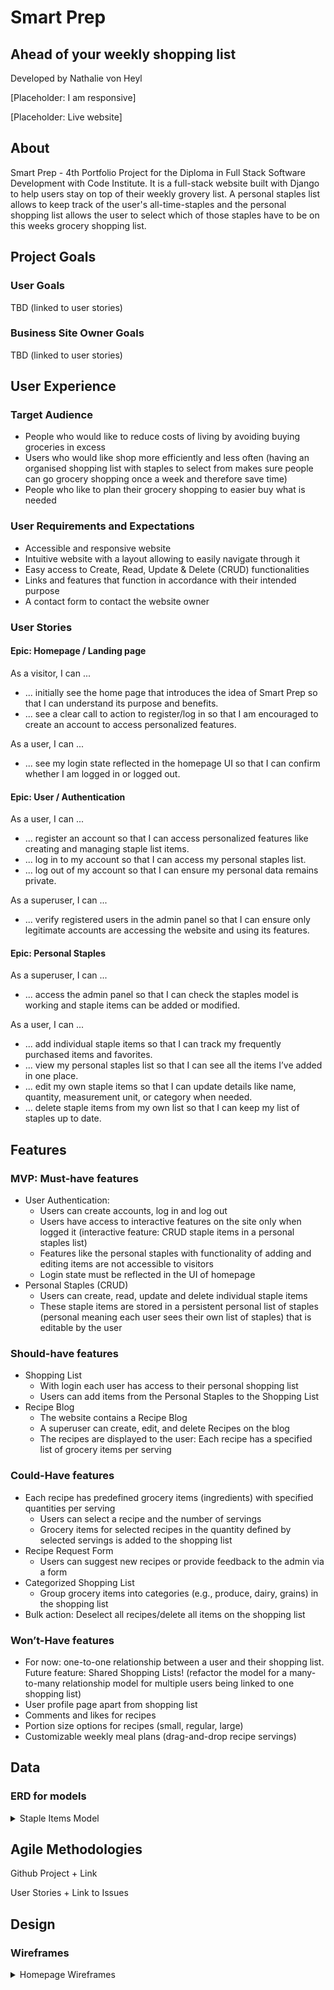 # Smart Prep
## Ahead of your weekly shopping list

Developed by Nathalie von Heyl

[Placeholder: I am responsive]

[Placeholder: Live website]

## About

Smart Prep - 4th Portfolio Project for the Diploma in Full Stack Software Development with Code Institute. It is a full-stack website built with Django to help users stay on top of their weekly grovery list. A personal staples list allows to keep track of the user's all-time-staples and the personal shopping list allows the user to select which of those staples have to be on this weeks grocery shopping list. 

## Project Goals 

### User Goals

TBD
(linked to user stories)

### Business Site Owner Goals

TBD
(linked to user stories)

## User Experience 

### Target Audience

- People who would like to reduce costs of living by avoiding buying groceries in excess
- Users who would like shop more efficiently and less often (having an organised shopping list with staples to select from makes sure people can go grocery shopping once a week and therefore save time)
- People who like to plan their grocery shopping to easier buy what is needed

### User Requirements and Expectations

- Accessible and responsive website
- Intuitive website with a layout allowing to easily navigate through it
- Easy access to Create, Read, Update & Delete (CRUD) functionalities
- Links and features that function in accordance with their intended purpose
- A contact form to contact the website owner

### User Stories

#### Epic: Homepage / Landing page

As a visitor, I can ...  
- ... initially see the home page that introduces the idea of Smart Prep so that I can understand its purpose and benefits. 
- ... see a clear call to action to register/log in so that I am encouraged to create an account to access personalized features.

As a user, I can ... 
- ... see my login state reflected in the homepage UI so that I can confirm whether I am logged in or logged out.

#### Epic: User / Authentication

As a user, I can ...

- ... register an account so that I can access personalized features like creating and managing staple list items.
- ... log in to my account so that I can access my personal staples list.
- ... log out of my account so that I can ensure my personal data remains private.

As a superuser, I can ... 
- ... verify registered users in the admin panel so that I can ensure only legitimate accounts are accessing the website and using its features.

#### Epic: Personal Staples

As a superuser, I can ... 

- ... access the admin panel so that I can check the staples model is working and staple items can be added or modified.

As a user, I can ... 

- ... add individual staple items so that I can track my frequently purchased items and favorites.
- ... view my personal staples list so that I can see all the items I’ve added in one place.
- ... edit my own staple items so that I can update details like name, quantity, measurement unit, or category when needed.
- ... delete staple items from my own list so that I can keep my list of staples up to date.

## Features

### MVP: Must-have features

- User Authentication:
  - Users can create accounts, log in and log out
  - Users have access to interactive features on the site only when logged it (interactive feature: CRUD staple items in a personal staples list)
  - Features like the personal staples with functionality of adding and editing items are not accessible to visitors
  - Login state must be reflected in the UI of homepage
- Personal Staples (CRUD)
  - Users can create, read, update and delete individual staple items
  - These staple items are stored in a persistent personal list of staples (personal meaning each user sees their own list of staples) that is editable by the user

### Should-have features

- Shopping List
  - With login each user has access to their personal shopping list
  - Users can add items from the Personal Staples to the Shopping List
- Recipe Blog
  - The website contains a Recipe Blog
  - A superuser can create, edit, and delete Recipes on the blog
  - The recipes are displayed to the user: Each recipe has a specified list of grocery items per serving

### Could-Have features

- Each recipe has predefined grocery items (ingredients) with specified quantities per serving
  - Users can select a recipe and the number of servings
  - Grocery items for selected recipes in the quantity defined by selected servings is added to the shopping list
- Recipe Request Form
  - Users can suggest new recipes or provide feedback to the admin via a form
- Categorized Shopping List
  - Group grocery items into categories (e.g., produce, dairy, grains) in the shopping list
- Bulk action: Deselect all recipes/delete all items on the shopping list

### Won’t-Have features

- For now: one-to-one relationship between a user and their shopping list. Future feature: Shared Shopping Lists! (refactor the model for a many-to-many relationship model for multiple users being linked to one shopping list)
- User profile page apart from shopping list
- Comments and likes for recipes
- Portion size options for recipes (small, regular, large)
- Customizable weekly meal plans (drag-and-drop recipe servings)

## Data

### ERD for models

<details>
<summary>Staple Items Model</summary>

![Model StapleItems](docs/wireframes/erd_model_1.png)

</details>

## Agile Methodologies

Github Project + Link

User Stories + Link to Issues

## Design 

### Wireframes 

<details>
<summary>Homepage Wireframes</summary>

<details>
<summary>Desktop Home page</summary>

![Desktop Home page](docs/wireframes/Home%20Desktop.png)

</details>

<details>
<summary>Tablet Home page</summary>

![Tablet Home page](docs/wireframes/Home%20Tablet.png)

</details>

<details>
<summary>Mobile Home page</summary>

![Mobile Home page](docs/wireframes/Home%20Mobile.png)

</details>

<details>
<summary>Mobile Home page with Dropdown Menu</summary>

![Mobile Home page dropdown](docs/wireframes/Home%20Mobile%20Dropdown.png)

</details>

</details>
